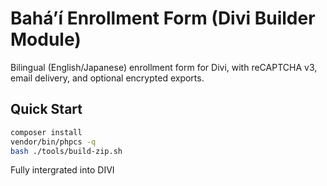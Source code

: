 # Bahá’í Enrollment Form (Divi Builder Module)

Bilingual (English/Japanese) enrollment form for Divi, with reCAPTCHA v3, email delivery, and optional encrypted exports.

## Quick Start
```bash
composer install
vendor/bin/phpcs -q
bash ./tools/build-zip.sh
```

Fully intergrated into DIVI
